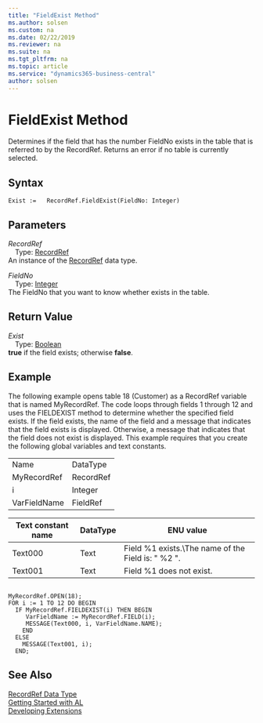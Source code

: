 ```yaml
---
title: "FieldExist Method"
ms.author: solsen
ms.custom: na
ms.date: 02/22/2019
ms.reviewer: na
ms.suite: na
ms.tgt_pltfrm: na
ms.topic: article
ms.service: "dynamics365-business-central"
author: solsen
---
```

[//]: # (START>DO_NOT_EDIT)
[//]: # (IMPORTANT:Do not edit any of the content between here and the END>DO_NOT_EDIT.)
[//]: # (Any modifications should be made in the .xml files in the ModernDev repo.)
# FieldExist Method
Determines if the field that has the number FieldNo exists in the table that is referred to by the RecordRef. Returns an error if no table is currently selected.


## Syntax
```
Exist :=   RecordRef.FieldExist(FieldNo: Integer)
```
## Parameters
*RecordRef*  
&emsp;Type: [RecordRef](recordref-data-type.md)  
An instance of the [RecordRef](recordref-data-type.md) data type.  

*FieldNo*  
&emsp;Type: [Integer](../integer/integer-data-type.md)  
The FieldNo that you want to know whether exists in the table.  


## Return Value
*Exist*  
&emsp;Type: [Boolean](../boolean/boolean-data-type.md)  
**true** if the field exists; otherwise **false**.  


[//]: # (IMPORTANT: END>DO_NOT_EDIT)

## Example  
 The following example opens table 18 \(Customer\) as a RecordRef variable that is named MyRecordRef. The code loops through fields 1 through 12 and uses the FIELDEXIST method to determine whether the specified field exists. If the field exists, the name of the field and a message that indicates that the field exists is displayed. Otherwise, a message that indicates that the field does not exist is displayed. This example requires that you create the following global variables and text constants.  
  
|||  
|-|-|  
|Name|DataType|  
|MyRecordRef|RecordRef|  
|i|Integer|  
|VarFieldName|FieldRef|  
  
|Text constant name|DataType|ENU value|  
|------------------------|--------------|---------------|  
|Text000|Text|Field %1 exists.\\The name of the Field is: " %2 ".|  
|Text001|Text|Field %1 does not exist.|  
  
```  
  
MyRecordRef.OPEN(18);  
FOR i := 1 TO 12 DO BEGIN  
  IF MyRecordRef.FIELDEXIST(i) THEN BEGIN  
     VarFieldName := MyRecordRef.FIELD(i);  
     MESSAGE(Text000, i, VarFieldName.NAME);  
    END  
  ELSE  
    MESSAGE(Text001, i);  
  END;  
```  
  

## See Also
[RecordRef Data Type](recordref-data-type.md)  
[Getting Started with AL](../../devenv-get-started.md)  
[Developing Extensions](../../devenv-dev-overview.md)